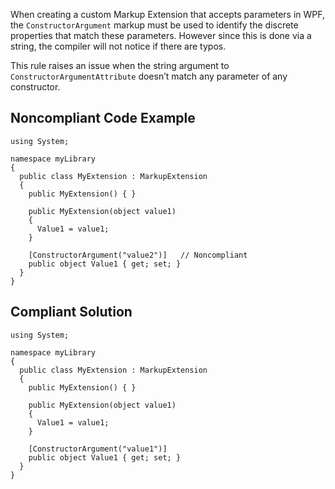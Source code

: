 When creating a custom Markup Extension that accepts parameters in WPF, the `ConstructorArgument` markup must be used to identify the discrete properties that match these parameters. However since this is done via a string, the compiler will not notice if there are typos.
 
This rule raises an issue when the string argument to `ConstructorArgumentAttribute` doesn’t match any parameter of any constructor.
 
## Noncompliant Code Example

    using System;
    
    namespace myLibrary
    {
      public class MyExtension : MarkupExtension
      {
        public MyExtension() { }
    
        public MyExtension(object value1)
        {
          Value1 = value1;
        }
    
        [ConstructorArgument("value2")]   // Noncompliant
        public object Value1 { get; set; }
      }
    }

## Compliant Solution

    using System;
    
    namespace myLibrary
    {
      public class MyExtension : MarkupExtension
      {
        public MyExtension() { }
    
        public MyExtension(object value1)
        {
          Value1 = value1;
        }
    
        [ConstructorArgument("value1")]
        public object Value1 { get; set; }
      }
    }